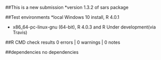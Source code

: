 
##This is a new submission
*version 1.3.2 of sars package

##Test environments
*local Windows 10 install, R 4.0.1
* x86_64-pc-linux-gnu (64-bit), R 4.0.3 and R Under development(via Travis)
 
##R CMD check results
0 errors | 0 warnings | 0 notes

##dependencies
no dependencies
